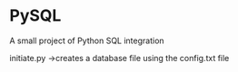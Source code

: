 # PySQL
A small project of Python SQL integration


initiate.py ->creates a database file using the config.txt file
